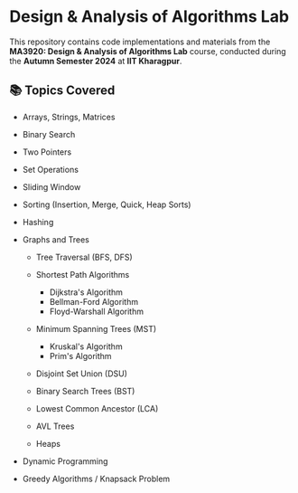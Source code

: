 # Design & Analysis of Algorithms Lab

This repository contains code implementations and materials from the **MA3920: Design & Analysis of Algorithms Lab** course, conducted during the **Autumn Semester 2024** at **IIT Kharagpur**.


## 📚 Topics Covered

* Arrays, Strings, Matrices
* Binary Search
* Two Pointers
* Set Operations
* Sliding Window
* Sorting (Insertion, Merge, Quick, Heap Sorts)
* Hashing

* Graphs and Trees
    * Tree Traversal (BFS, DFS)

    * Shortest Path Algorithms
        * Dijkstra's Algorithm
        * Bellman-Ford Algorithm
        * Floyd-Warshall Algorithm
    * Minimum Spanning Trees (MST)
        * Kruskal's Algorithm
        * Prim's Algorithm
    * Disjoint Set Union (DSU)
    * Binary Search Trees (BST)
    * Lowest Common Ancestor (LCA)
    * AVL Trees
    * Heaps

* Dynamic Programming
* Greedy Algorithms / Knapsack Problem